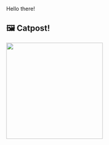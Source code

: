Hello there!



## 🖼️ Catpost!

<sub>
    <img src="https://cdn2.thecatapi.com/images/Hj5CX7186.jpg" height="256">
</sub>

